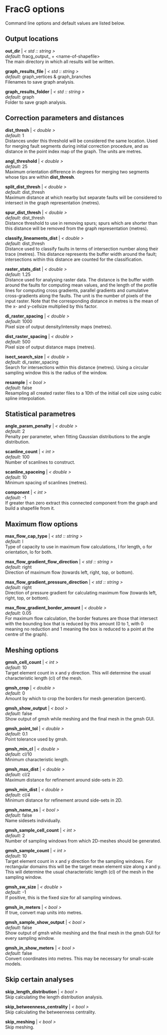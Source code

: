 # FracG options

Command line options and default values are listed below.

## Output locations

**out_dir** | _\< std :: string \>_ <br>
_default:_ fracg\_output\_ + \<name-of-shapefile\> <br>
The main directory in which all results will be written.

**graph_results_file** | _\< std :: string \>_ <br>
_default:_ graph\_vertices & graph\_branches<br>
Filenames to save graph analysis.

**graph_results_folder** | _\< std :: string \>_ <br>
_default:_ graph<br>
Folder to save graph analysis.

## Correction parameters and distances

**dist_thresh** | _\< double \>_ <br>
_default:_ 1<br>
Distances under this threshold will be considered the same location. Used for merging fault segments during initial correction procedure, and as distance in the point index map of the graph. The units are metres.

**angl_threshold** | _\< double \>_ <br>
_default:_ 25<br>
Maximum orientation difference in degrees for merging two segments whose tips are within **dist_thresh**.

**split_dist_thresh** | _\< double \>_ <br>
_default:_ dist_thresh<br>
Maximum distance at which nearby but separate faults will be considered to intersect in the graph representation (metres).

**spur_dist_thresh** | _\< double \>_ <br>
_default:_ dist_thresh<br>
Distance threshold to use in removing spurs; spurs which are shorter than this distance will be removed from the graph representation (metres).

**classify_lineaments_dist** | _\< double \>_ <br>
_default:_ dist_thresh<br>
Distance used to classify faults in terms of intersection number along their trace (metres). This distance represents the buffer width around the fault; intersections within this distance are counted for the classification.

**raster_stats_dist** | _\< double \>_ <br>
_default:_ 1.25<br>
Distance used for analysing raster data. The distance is the buffer width around the faults for computing mean values, and the length of the profile lines for computing cross gradients, parallel gradients and cumulative cross-gradients along the faults. The unit is the number of pixels of the input raster. Note that the corresponding distance in metres is the mean of the x- and y-cellsize multiplied by this factor.

**di_raster_spacing** | _\< double \>_ <br>
_default:_ 1000<br>
Pixel size of output density/intensity maps (metres).

**dist_raster_spacing** | _\< double \>_ <br>
_default:_ 500<br>
Pixel size of output distance maps (metres).

**isect_search_size** | _\< double \>_ <br>
_default:_ di\_raster\_spacing <br>
Search for intersections within this distance (metres). Using a circular sampling window this is the radius of the window.

**resample** | _\< bool \>_ <br>
_default:_ false<br>
Resampling all created raster files to a 10th of the initial cell size using cubic spline interpolation.

## Statistical parametres

**angle_param_penalty** | _\< double \>_ <br>
_default:_ 2<br>
Penalty per parameter, when fitting Gaussian distributions to the angle distribution.

**scanline_count** | _\< int \>_ <br>
_default:_ 100<br>
Number of scanlines to construct.

**scanline_spaceing** | _\< double \>_ <br>
_default:_ 10<br>
Minimum spacing of scanlines (metres).

**component** | _\< int \>_ <br>
_default:_ -1<br>
If greater than zero extract this connected component from the graph and build a  shapefile from it.

## Maximum flow options

**max_flow_cap_type** | _\< std :: string \>_ <br>
_default:_ l<br>
Type of capacity to use in maximum flow calculations, l for length, o for orientation, lo for both.

**max_flow_gradient_flow_direction** | _\< std :: string \>_ <br>
_default:_ right<br>
Direction of maximum flow (towards left, right, top, or bottom).

**max_flow_gradient_pressure_direction** | _\< std :: string \>_ <br>
_default:_ right<br>
Direction of pressure gradient for calculating maximum flow (towards left, right, top, or bottom).

**max_flow_gradient_border_amount** | _\< double \>_ <br>
_default:_ 0.05<br>
For maximum flow calculation, the border features are those that intersect with the bounding box that is reduced by this amount (0 to 1, with 0 meaning no reduction and 1 meaning the box is reduced to a point at the centre of the graph).

## Meshing options

**gmsh_cell_count** | _\< int \>_ <br>
_default:_ 10<br>
Target element count in x and y direction. This will determine the usual characteristic length (cl) of the mesh.

**gmsh_crop** | _\< double \>_ <br>
_default:_ 0<br>
Amount by which to crop the borders for mesh generation (percent).

**gmsh_show_output** | _\< bool \>_ <br>
_default:_ false<br>
Show output of gmsh while meshing and the final mesh in the gmsh GUI.

**gmsh_point_tol** | _\< double \>_ <br>
_default:_ 0.1<br>
Point tolerance used by gmsh.

**gmsh_min_cl** | _\< double \>_ <br>
_default:_ cl/10<br>
Minimum characteristic length.

**gmsh_max_dist** | _\< double \>_ <br>
_default:_ cl/2<br>
Maximum distance for refinement around side-sets in 2D.

**gmsh_min_dist** | _\< double \>_ <br>
_default:_ cl/4<br>
Minimum distance for refinement around side-sets in 2D.

**gmsh_name_ss** | _\< bool \>_ <br>
_default:_ false<br>
Name sidesets individually.

**gmsh_sample_cell_count** | _\< int \>_ <br>
_default:_ 2<br>
Number of sampling windows from which 2D-meshes should be generated.

**gmsh_sample_count** | _\< int \>_ <br>
_default:_ 10<br>
Target element count in x and y direction for the sampling windows. 
For rectangular domains this will be the target mean element size along x and y. 
This will determine the usual characteristic length (cl) of the mesh in the sampling window.

**gmsh_sw_size** | _\< double \>_ <br>
_default:_ -1<br>
If positive, this is the fixed size for all sampling windows.

**gmsh_in_meters** | _\< bool \>_ <br>
If true, convert map units into metres.

**gmsh_sample_show_output** | _\< bool \>_ <br>
_default:_ false<br>
Show output of gmsh while meshing and the final mesh in the gmsh GUI for every sampling window.

**gmsh_in_show_meters** | _\< bool \>_ <br>
_default:_ false<br>
Convert coordinates into metres. This may be necessary for small-scale models.

## Skip certain analyses

**skip_length_distribution** | _\< bool \>_ <br>
Skip calculating the length distribution analysis.

**skip_betweenness_centrality** | _\< bool \>_ <br>
Skip calculating the betweenness centrality.

**skip_meshing** | _\< bool \>_ <br>
Skip meshing.


